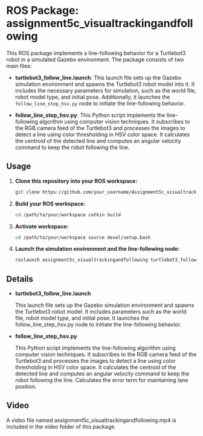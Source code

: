 # ROS Package: assignment5c_visualtrackingandfollowing

This ROS package implements a line-following behavior for a Turtlebot3 robot in a simulated Gazebo environment. The package consists of two main files:

- **turtlebot3_follow_line.launch**: This launch file sets up the Gazebo simulation environment and spawns the Turtlebot3 robot model into it. It includes the necessary parameters for simulation, such as the world file, robot model type, and initial pose. Additionally, it launches the `follow_line_step_hsv.py` node to initiate the line-following behavior.

- **follow_line_step_hsv.py**: This Python script implements the line-following algorithm using computer vision techniques. It subscribes to the RGB camera feed of the Turtlebot3 and processes the images to detect a line using color thresholding in HSV color space. It calculates the centroid of the detected line and computes an angular velocity command to keep the robot following the line.

## Usage

1. **Clone this repository into your ROS workspace:**
   ```bash
   git clone https://github.com/your_username/Assignment5c_visualtrackingandfollowing.git

2. **Build your ROS workspace:**
   ```bash
   cd /path/to/your/workspace catkin build

3. **Activate workspace:**
   ```bash
   cd /path/to/your/workspace source devel/setup.bash

4. **Launch the simulation environment and the line-following node:**
   ```bash
   roslaunch assignment5c_visualtrackingandfollowing turtlebot3_follow_line.launch

## Details

- **turtlebot3_follow_line.launch**

    This launch file sets up the Gazebo simulation environment and spawns the Turtlebot3 robot model.
    It includes parameters such as the world file, robot model type, and initial pose.
    It launches the follow_line_step_hsv.py node to initiate the line-following behavior.

- **follow_line_step_hsv.py**

    This Python script implements the line-following algorithm using computer vision techniques.
    It subscribes to the RGB camera feed of the Turtlebot3 and processes the images to detect a line using color thresholding in HSV color space.
    It calculates the centroid of the detected line and computes an angular velocity command to keep the robot following the line.
    Calculates the error term for maintaining lane position.
    
## Video

A video file named assignment5c_visualtrackingandfollowing.mp4 is included in the video folder of this package. 

